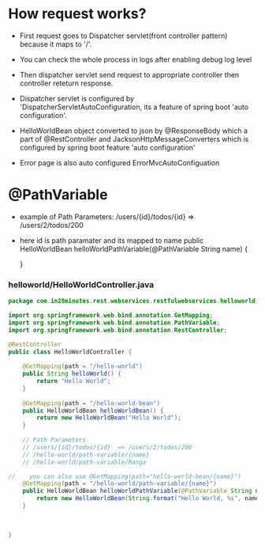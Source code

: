 # How request works?
  * First request goes to Dispatcher servlet(front controller pattern) because it maps to '/'.
  * You can check the whole process in logs after enabling debug log level
  * Then dispatcher servlet send request to appropriate controller then controller reteturn response.
  * Dispatcher servlet is configured by 'DispatcherServletAutoConfiguration, its a feature of spring boot 'auto configuration'.

  * HelloWorldBean object converted to json by @ResponseBody which a  part of @RestController and JacksonHttpMessageConverters which is configured by spring boot feature 'auto configuration'

  * Error page is also auto configured ErrorMvcAutoConfiguation


# @PathVariable
  * example of Path Parameters: /users/{id}/todos/{id}  => /users/2/todos/200
  * here id is path paramater and its mapped to name
    public HelloWorldBean helloWorldPathVariable(@PathVariable String name)
	{

	}


### helloworld/HelloWorldController.java

```java
package com.in28minutes.rest.webservices.restfulwebservices.helloworld;

import org.springframework.web.bind.annotation.GetMapping;
import org.springframework.web.bind.annotation.PathVariable;
import org.springframework.web.bind.annotation.RestController;

@RestController
public class HelloWorldController {
	
	@GetMapping(path = "/hello-world")
	public String helloWorld() {
		return "Hello World"; 
	}
	
	@GetMapping(path = "/hello-world-bean")
	public HelloWorldBean helloWorldBean() {
		return new HelloWorldBean("Hello World"); 
	}
	
	// Path Parameters
	// /users/{id}/todos/{id}  => /users/2/todos/200
	// /hello-world/path-variable/{name}
	// /hello-world/path-variable/Ranga

//    you can also use @GetMapping(path="hello-world-bean/{name}")
	@GetMapping(path = "/hello-world/path-variable/{name}")
	public HelloWorldBean helloWorldPathVariable(@PathVariable String name) {
		return new HelloWorldBean(String.format("Hello World, %s", name)); 
	}

	
	
}
```
